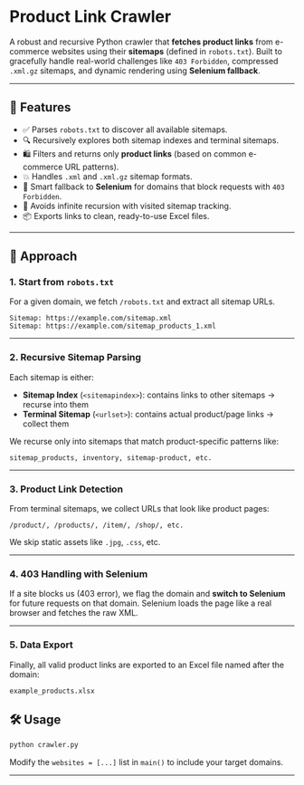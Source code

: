 
#  Product Link Crawler

A robust and recursive Python crawler that **fetches product links** from e-commerce websites using their **sitemaps** (defined in `robots.txt`). Built to gracefully handle real-world challenges like `403 Forbidden`, compressed `.xml.gz` sitemaps, and dynamic rendering using **Selenium fallback**.

---

## 🚀 Features

- ✅ Parses `robots.txt` to discover all available sitemaps.
- 🔍 Recursively explores both sitemap indexes and terminal sitemaps.
- 🛍️ Filters and returns only **product links** (based on common e-commerce URL patterns).
- 💥 Handles `.xml` and `.xml.gz` sitemap formats.
- 🔐 Smart fallback to **Selenium** for domains that block requests with `403 Forbidden`.
- 🧠 Avoids infinite recursion with visited sitemap tracking.
- 📦 Exports links to clean, ready-to-use Excel files.

---

## 🧠 Approach

### 1. **Start from `robots.txt`**
For a given domain, we fetch `/robots.txt` and extract all sitemap URLs.

```
Sitemap: https://example.com/sitemap.xml
Sitemap: https://example.com/sitemap_products_1.xml
```

---

### 2. **Recursive Sitemap Parsing**
Each sitemap is either:
- **Sitemap Index** (`<sitemapindex>`): contains links to other sitemaps → recurse into them
- **Terminal Sitemap** (`<urlset>`): contains actual product/page links → collect them

We recurse only into sitemaps that match product-specific patterns like:
```
sitemap_products, inventory, sitemap-product, etc.
```

---

### 3. **Product Link Detection**
From terminal sitemaps, we collect URLs that look like product pages:
```
/product/, /products/, /item/, /shop/, etc.
```
We skip static assets like `.jpg`, `.css`, etc.

---

### 4. **403 Handling with Selenium**
If a site blocks us (403 error), we flag the domain and **switch to Selenium** for future requests on that domain. Selenium loads the page like a real browser and fetches the raw XML.

---

### 5. **Data Export**
Finally, all valid product links are exported to an Excel file named after the domain:

```
example_products.xlsx
```

## 🛠️ Usage

```bash
python crawler.py
```

Modify the `websites = [...]` list in `main()` to include your target domains.

---
